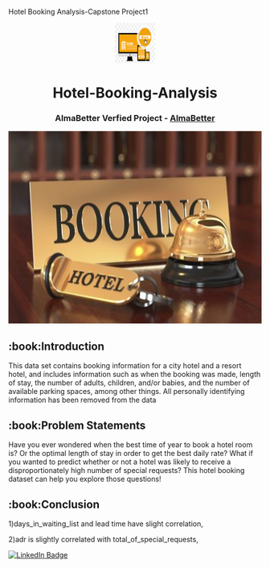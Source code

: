 
Hotel Booking Analysis-Capstone Project1
<p align="center"> 
  <img src="image/2.png" alt="2.png" width="80px" height="80px">
<h1 align="center">  Hotel-Booking-Analysis  </h1> 
<h3 align="center"> AlmaBetter Verfied Project - <a href="https://www.almabetter.com/"> AlmaBetter </a> </h5>
     
<p align="center"> 
<img src="image/all.jpg" alt="all.jpg" height="382px">
</p>
<h2> :book:Introduction</h2>
This data set contains booking information for a city hotel and a resort hotel, and includes information such as when the booking was made, length of stay, the number of adults, children, and/or babies, and the number of available parking spaces, among other things. All personally identifying information has been removed from the data

 <h2> :book:Problem Statements</h2>
Have you ever wondered when the best time of year to book a hotel room is? Or the optimal length of stay in order to get the best daily rate? What if you wanted to predict whether or not a hotel was likely to receive a disproportionately high number of special requests? This hotel booking dataset can help you explore those questions!

 <h2> :book:Conclusion</h2>
 
1)days_in_waiting_list and lead time have slight correlation,

2)adr is slightly correlated with total_of_special_requests,

[![LinkedIn Badge](https://img.shields.io/badge/LinkedIn-0077B5?style=for-the-badge&logo=linkedin&logoColor=white)](https://www.linkedin.com/in/sushant-jagtap-b93a771a/)
